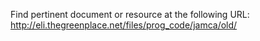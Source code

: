 Find pertinent document or resource at the following URL:
http://eli.thegreenplace.net/files/prog_code/jamca/old/
